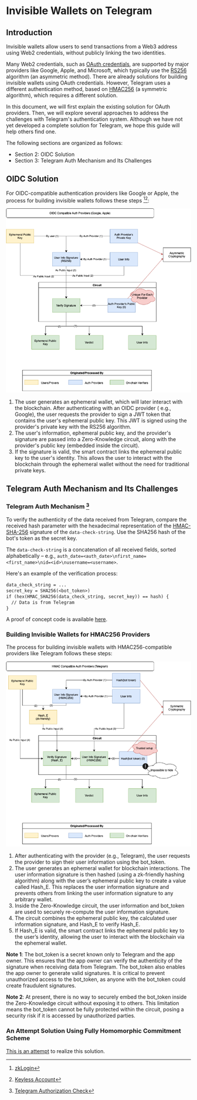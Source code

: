# Invisible Wallets on Telegram

## Introduction

Invisible wallets allow users to send transactions from a Web3 address using Web2 credentials, without publicly linking the two
identities.

Many Web2 credentials, such as [OAuth credentials](https://datatracker.ietf.org/doc/html/rfc6749), are supported by major providers
like Google, Apple, and Microsoft, which typically use the [RS256](https://auth0.com/docs/get-started/applications/signing-algorithms)
algorithm (an asymmetric method). There are already solutions for building invisible wallets using OAuth credentials. However, Telegram
uses a different authentication method, based on [HMAC256](terms/hmac.md) (a symmetric algorithm), which requires a different solution.

In this document, we will first explain the existing solution for OAuth providers. Then, we will explore several approaches to address
the challenges with Telegram's authentication system. Although we have not yet developed a complete solution for Telegram, we hope this
guide will help others find one.

The following sections are organized as follows:

- Section 2: OIDC Solution
- Section 3: Telegram Auth Mechanism and Its Challenges

## OIDC Solution

For OIDC-compatible authentication providers like Google or Apple, the process for building invisible wallets follows these
steps [^1][^2]:

![invisible_wallets_oidc.png](attachments/invisible_wallets_oidc.png)

1. The user generates an ephemeral wallet, which will later interact with the blockchain. After authenticating with an OIDC provider (
   e.g., Google), the user requests the provider to sign a JWT token that contains the user's ephemeral public key. This JWT is signed
   using the provider's private key with the RS256 algorithm.
2. The user's information, ephemeral public key, and the provider's signature are passed into a Zero-Knowledge circuit, along with the
   provider's public key (embedded inside the circuit).
3. If the signature is valid, the smart contract links the ephemeral public key to the user's identity. This allows the user to
   interact with the blockchain through the ephemeral wallet without the need for traditional private keys.

## Telegram Auth Mechanism and Its Challenges

### Telegram Auth Mechanism [^3]

To verify the authenticity of the data received from Telegram, compare the received hash parameter with the hexadecimal representation
of the [HMAC-SHA-256](terms/hmac.md) signature of the `data-check-string`. Use the SHA256 hash of the bot's token as the secret key.

The `data-check-string` is a concatenation of all received fields, sorted alphabetically – e.g.,
`auth_date=<auth_date>\nfirst_name=<first_name>\nid=<id>\nusername=<username>`.

Here's an example of the verification process:

```
data_check_string = ...
secret_key = SHA256(<bot_token>)
if (hex(HMAC_SHA256(data_check_string, secret_key)) == hash) {
  // Data is from Telegram
}
```

A proof of concept code is available [here](code/tele-login).

### Building Invisible Wallets for HMAC256 Providers

The process for building invisible wallets with HMAC256-compatible providers like Telegram follows these steps:

![invisible_wallets_hmac.png](attachments/invisible_wallets_hmac.png)

1. After authenticating with the provider (e.g., Telegram), the user requests the provider to sign their user information using the
   bot_token.
2. The user generates an ephemeral wallet for blockchain interactions. The user information signature is then hashed (using a
   zk-friendly hashing algorithm) along with the user’s ephemeral public key to create a value called Hash_E. This replaces the user
   information signature and prevents others from linking the user information signature to any arbitrary wallet.
3. Inside the Zero-Knowledge circuit, the user information and bot_token are used to securely re-compute the user information
   signature.
4. The circuit combines the ephemeral public key, the calculated user information signature, and Hash_E to verify Hash_E.
5. If Hash_E is valid, the smart contract links the ephemeral public key to the user’s identity, allowing the user to interact with the
   blockchain via the ephemeral wallet.

**Note 1**: The bot_token is a secret known only to Telegram and the app owner. This ensures that the app owner can verify the
authenticity of the signature when receiving data from Telegram. The bot_token also enables the app owner to generate valid signatures.
It is critical to prevent unauthorized access to the bot_token, as anyone with the bot_token could create fraudulent signatures.

**Note 2**: At present, there is no way to securely embed the bot_token inside the Zero-Knowledge circuit without exposing it to
others. This limitation means the bot_token cannot be fully protected within the circuit, posing a security risk if it is accessed by
unauthorized parties.

### An Attempt Solution Using Fully Homomorphic Commitment Scheme

[This is an attempt](telegram_gsw.md) to realize this solution.

[^1]: [zkLogin](https://docs.sui.io/concepts/cryptography/zklogin)
[^2]: [Keyless Account](https://aptos.dev/en/build/guides/aptos-keyless/introduction)
[^3]: [Telegram Authorization Check](https://core.telegram.org/widgets/login#checking-authorization)
